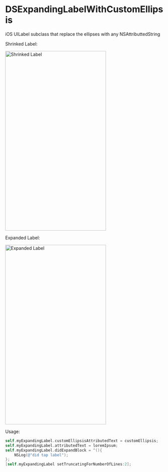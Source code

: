 DSExpandingLabelWithCustomEllipsis
==================================

iOS UILabel subclass that replace the ellipses with any NSAttributtedString

 Shrinked Label:
 
<img src="http://i.imgur.com/FeErdpC.png?raw=true" 
alt="Shrinked Label" width="320" height="568" border="0" />

Expanded Label:

<img src="http://i.imgur.com/PPkup3u.png?raw=true" 
alt="Expanded Label" width="320" height="568" border="0" />

Usage:

```objectivec
self.myExpandingLabel.customEllipsisAttributedText = customEllipsis;
self.myExpandingLabel.attributedText = loremIpsum;
self.myExpandingLabel.didExpandBlock = ^(){
    NSLog(@"did tap label");
};
[self.myExpandingLabel setTruncatingForNumberOfLines:2];
```
